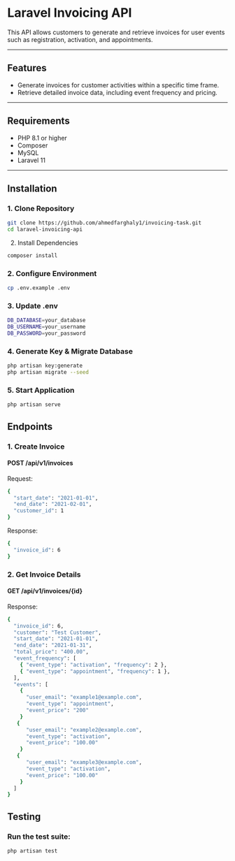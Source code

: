# Laravel Invoicing API

This API allows customers to generate and retrieve invoices for user events such as registration, activation, and appointments.

---

## Features

- Generate invoices for customer activities within a specific time frame.
- Retrieve detailed invoice data, including event frequency and pricing.

---

## Requirements

- PHP 8.1 or higher
- Composer
- MySQL
- Laravel 11

---

## Installation

### 1. Clone Repository
```bash
git clone https://github.com/ahmedfarghaly1/invoicing-task.git
cd laravel-invoicing-api
```
2. Install Dependencies
```bash
composer install
````
### 2. Configure Environment

```bash
cp .env.example .env
````
### 3. Update .env
```bash
DB_DATABASE=your_database
DB_USERNAME=your_username
DB_PASSWORD=your_password
````
### 4. Generate Key & Migrate Database
```bash
php artisan key:generate
php artisan migrate --seed
````

### 5. Start Application
```bash
php artisan serve
````

## Endpoints
### 1. Create Invoice
#### POST /api/v1/invoices
Request:
```bash
{
  "start_date": "2021-01-01",
  "end_date": "2021-02-01",
  "customer_id": 1
}
````
Response:
````bash
{
  "invoice_id": 6
}
````
### 2. Get Invoice Details
#### GET /api/v1/invoices/{id}
Response:
````bash
{
  "invoice_id": 6,
  "customer": "Test Customer",
  "start_date": "2021-01-01",
  "end_date": "2021-01-31",
  "total_price": "400.00",
  "event_frequency": [
    { "event_type": "activation", "frequency": 2 },
    { "event_type": "appointment", "frequency": 1 },
  ],
  "events": [
    {
      "user_email": "example1@example.com",
      "event_type": "appointment",
      "event_price": "200"
    }
   {
      "user_email": "example2@example.com",
      "event_type": "activation",
      "event_price": "100.00"
    }
   {
      "user_email": "example3@example.com",
      "event_type": "activation",
      "event_price": "100.00"
    }
  ]
}
````
## Testing
### Run the test suite:
```bash
php artisan test
```


